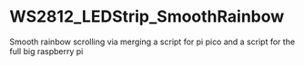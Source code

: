 # WS2812_LEDStrip_SmoothRainbow
Smooth rainbow scrolling via merging a script for pi pico and a script for the full big raspberry pi
